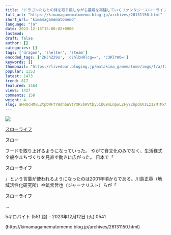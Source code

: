 ```yaml
---
title: "ドラゴンたちとの絆を取り戻しながら農場を再建していくファンタジースローライフ【Dragon Shelter】Steam向けに発表 "
full_url: "https://kimamagamematomemo.blog.jp/archives/26131150.html"
short_url: "kimamagamematomemo"
language: "ja"
date: 2023-12-15T15:00:02+0900
lastmod: 
draft: false
author: []
categories: []
tags: ['dragon', 'shelter', 'steam']
encoded_tags: ['ZHJhZ29u', 'c2hlbHRlcg==', 'c3RlYW0=']
keywords: []
thumbnail: "https://livedoor.blogimg.jp/matakima_gamematome/imgs/f/a/faa74d02-s.jpg"
popular: 1353
latest: 1473
trend: 817
featured: 1464
views: 1427
comments: 158
weight: 4
slug: aHR0cHMvL2tpbWFtYWdhbWVtYXRvbWVtby5ibG9nLmpwL2FyY2hpdmVzLzI2MTMxMTUwLmh0bWw=
---
```


![](https://livedoor.blogimg.jp/matakima_gamematome/imgs/f/a/faa74d02-s.jpg)

<div><a target='_blank' href='https//ja.wikipedia.org/wiki/%E3%82%B9%E3%83%AD%E3%83%BC%E3%83%A9%E3%82%A4%E3%83%95' title='スローライフ'><p>スローライフ</p></a> <p class='searchresult'><p>スロー</p>フードを取り上げるようになっていった。 やがて食文化のみでなく、生活様式全般やまちづくりを見直す動きに広がった。 日本で「<p>スローライフ</p>」という言葉が使われるようになったのは2001年頃からである。川島正英（地域活性化研究所）や筑紫哲也（ジャーナリスト）らが「<p>スローライフ</p>…</p> <p class='mw-search-result-data'>5キロバイト (551 語) - 2023年12月12日 (火) 0541</p></div>

(https//kimamagamematomemo.blog.jp/archives/26131150.html)

